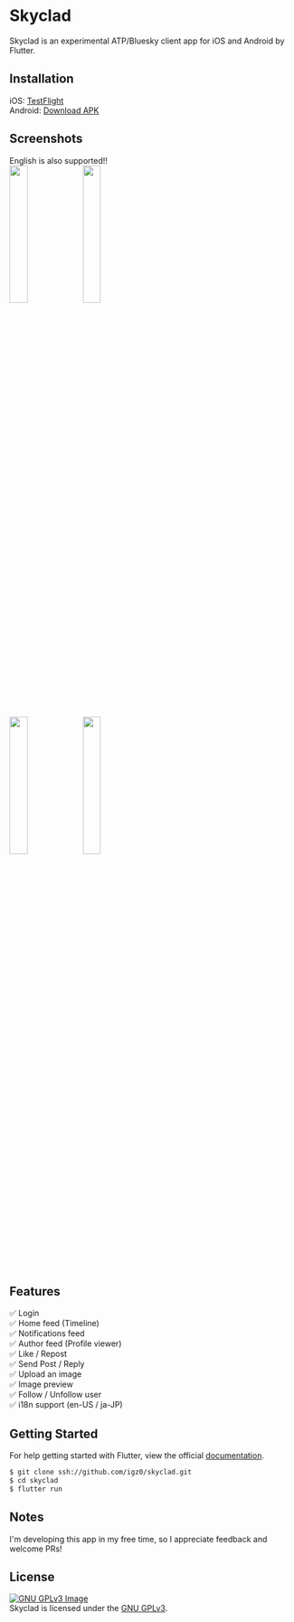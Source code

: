 # Skyclad

Skyclad is an experimental ATP/Bluesky client app for iOS and Android by Flutter.

## Installation

iOS: [TestFlight](https://testflight.apple.com/join/TUCMYXnq)<br>
Android: [Download APK](https://drive.google.com/file/d/1UIjftb8LLRvLcTHzcukOga1iSlylIvD8/view?usp=share_link)

## Screenshots
English is also supported!!<br>
<img src="https://github.com/igz0/skyclad/assets/37741728/5f2424fe-d441-4fb7-8aed-0208706ad0b1" width="25%">
<img src="https://github.com/igz0/skyclad/assets/37741728/3868ec18-76c4-4178-87d3-19031e880f74" width="25%"><br>
<img src="https://github.com/igz0/skyclad/assets/37741728/da8c91e3-56b7-4d68-a97e-b87b523b3d7e" width="25%">
<img src="https://github.com/igz0/skyclad/assets/37741728/f033bd09-3494-4095-a51a-fc7a65e44125" width="25%">

## Features

✅ Login<br>
✅ Home feed (Timeline)<br>
✅ Notifications feed<br>
✅ Author feed (Profile viewer)<br>
✅ Like / Repost<br>
✅ Send Post / Reply<br>
✅ Upload an image<br>
✅ Image preview<br>
✅ Follow / Unfollow user<br>
✅ i18n support (en-US / ja-JP)<br>

## Getting Started

For help getting started with Flutter, view the official
[documentation](https://flutter.io/).

```zsh
$ git clone ssh://github.com/igz0/skyclad.git
$ cd skyclad
$ flutter run
```

## Notes

I'm developing this app in my free time, so I appreciate feedback and welcome PRs!

## License

[![GNU GPLv3 Image](https://www.gnu.org/graphics/gplv3-127x51.png)](https://www.gnu.org/licenses/gpl-3.0.en.html)<br>
Skyclad is licensed under the [GNU GPLv3](https://www.gnu.org/licenses/gpl-3.0.en.html).
